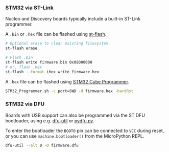 ### STM32 via ST-Link

Nucleo and Discovery boards typically include a built-in ST-Link programmer.

A `.bin` or `.hex` file can be flashed using [st-flash](https://github.com/stlink-org/stlink).

```bash
# Optional erase to clear existing filesystem.
st-flash erase

# Flash .bin
st-flash write firmware.bin 0x08000000
# or, flash .hex
st-flash --format ihex write firmware.hex
```

A `.hex` file can be flashed using [STM32 Cube Programmer](https://www.st.com/en/development-tools/stm32cubeprog.html).

```bash
STM32_Programmer.sh -c port=SWD -d firmware.hex -hardRst
```

### STM32 via DFU

Boards with USB support can also be programmed via the ST DFU bootloader, using e.g. [dfu-util](http://dfu-util.sourceforge.net/) or [pydfu.py](https://github.com/micropython/micropython/blob/master/tools/pydfu.py).

To enter the bootloader the `BOOT0` pin can be connected to `VCC` during reset, or you can use `machine.bootloader()` from the MicroPython REPL.

```bash
dfu-util --alt 0 -D firmware.dfu
```
